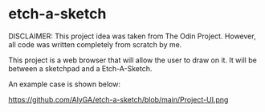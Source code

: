 # etch-a-sketch

DISCLAIMER: This project idea was taken from The Odin Project. However, all code was written completely from scratch by me.

This project is a web browser that will allow the user to draw on it. It will be between a sketchpad and a Etch-A-Sketch.

An example case is shown below:

https://github.com/AlyGA/etch-a-sketch/blob/main/Project-UI.png
